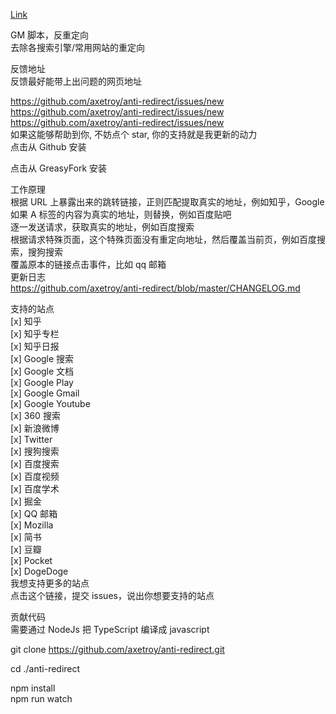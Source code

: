 [Link](https://greasyfork.org/zh-CN/scripts/11915-anti-redirect)

GM 脚本，反重定向<br>
去除各搜索引擎/常用网站的重定向<br>

反馈地址<br>
反馈最好能带上出问题的网页地址<br>

https://github.com/axetroy/anti-redirect/issues/new<br>
https://github.com/axetroy/anti-redirect/issues/new<br>
https://github.com/axetroy/anti-redirect/issues/new<br>
如果这能够帮助到你, 不妨点个 star, 你的支持就是我更新的动力<br>
点击从 Github 安装<br>

点击从 GreasyFork 安装<br>

工作原理<br>
根据 URL 上暴露出来的跳转链接，正则匹配提取真实的地址，例如知乎，Google<br>
如果 A 标签的内容为真实的地址，则替换，例如百度贴吧<br>
逐一发送请求，获取真实的地址，例如百度搜索<br>
根据请求特殊页面，这个特殊页面没有重定向地址，然后覆盖当前页，例如百度搜索，搜狗搜索<br>
覆盖原本的链接点击事件，比如 qq 邮箱<br>
更新日志<br>
https://github.com/axetroy/anti-redirect/blob/master/CHANGELOG.md<br>

支持的站点<br>
[x] 知乎<br>
[x] 知乎专栏<br>
[x] 知乎日报<br>
[x] Google 搜索<br>
[x] Google 文档<br>
[x] Google Play<br>
[x] Google Gmail<br>
[x] Google Youtube<br>
[x] 360 搜索<br>
[x] 新浪微博<br>
[x] Twitter<br>
[x] 搜狗搜索<br>
[x] 百度搜索<br>
[x] 百度视频<br>
[x] 百度学术<br>
[x] 掘金<br>
[x] QQ 邮箱<br>
[x] Mozilla<br>
[x] 简书<br>
[x] 豆瓣<br>
[x] Pocket<br>
[x] DogeDoge<br>
我想支持更多的站点<br>
点击这个链接，提交 issues，说出你想要支持的站点<br>

贡献代码<br>
需要通过 NodeJs 把 TypeScript 编译成 javascript<br>

git clone https://github.com/axetroy/anti-redirect.git<br>

cd ./anti-redirect<br>

npm install<br>
npm run watch<br>
